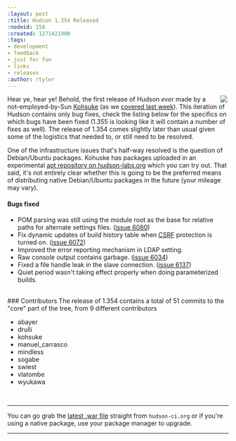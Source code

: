 ```yaml
---
:layout: post
:title: Hudson 1.354 Released
:nodeid: 158
:created: 1271421900
:tags:
- development
- feedback
- just for fun
- links
- releases
:author: rtyler
---
```

<img src="http://agentdero.cachefly.net/continuousblog/scenic_hudson.png" align="right" hspace="3"/>Hear ye, hear ye! Behold, the first release of Hudson *ever* made by a not-employed-by-Sun <a id="aptureLink_7UNdgyqEaS" href="http://twitter.com/kohsukekawa">Kohsuke</a> (as we [covered last week](http://blog.hudson-ci.org/content/kohsuke-leaves-sun)). This iteration of Hudson contains only bug fixes, check the listing below for the specifics on which bugs have been fixed (1.355 is looking like it will contain a number of fixes as well). The release of 1.354 comes slightly later than usual given some of the logistics that needed to, or still need to be resolved.

One of the infrastructure issues that's half-way resolved is the question of Debian/Ubuntu packages. Kohuske has packages uploaded in an experimental [apt repository on hudson-labs.org](http://hudson-labs.org/debian/) which you can try out. That said, it's not entirely clear whether this is going to be the preferred means of distributing native Debian/Ubuntu packages in the future (your mileage may vary).
<!--break-->
#### Bugs fixed
<ul class=image> 
  <li class=bug> 
    POM parsing was still using the module root as the base for relative paths for alternate settings files.
    (<a href="http://issues.hudson-ci.org/browse/HUDSON-6080">issue 6080</a>)
  <li class=bug> 
    Fix dynamic updates of build history table when <a id="aptureLink_MAx8CeZUo3" href="http://en.wikipedia.org/wiki/Cross-site%20request%20forgery">CSRF</a> protection is turned on.
    (<a href="http://issues.hudson-ci.org/browse/HUDSON-6072">issue 6072</a>)
  <li class=bug> 
    Improved the error reporting mechanism in LDAP setting.
  <li class=bug> 
    Raw console output contains garbage.
    (<a href="http://issues.hudson-ci.org/browse/HUDSON-6034">issue 6034</a>)
  <li class=bug> 
    Fixed a file handle leak in the slave connection.
    (<a href="http://issues.hudson-ci.org/browse/HUDSON-6137">issue 6137</a>)
  <li class=bug> 
    Quiet period wasn't taking effect properly when doing parameterized builds.
</ul> 

<br clear="all"/>
### Contributors
The release of 1.354 contains a total of 51 commits to the "core" part of the tree, from 9 different contributors

* abayer
* drulli
* kohsuke
* manuel_carrasco
* mindless
* sogabe
* swiest
* vlatombe
* wyukawa
<br clear="all"/>

----

You can go grab the [latest .war file](http://hudson-ci.org/latest/hudson.war) straight from `hudson-ci.org` or if you're using a native package, use your package manager to upgrade.

----
